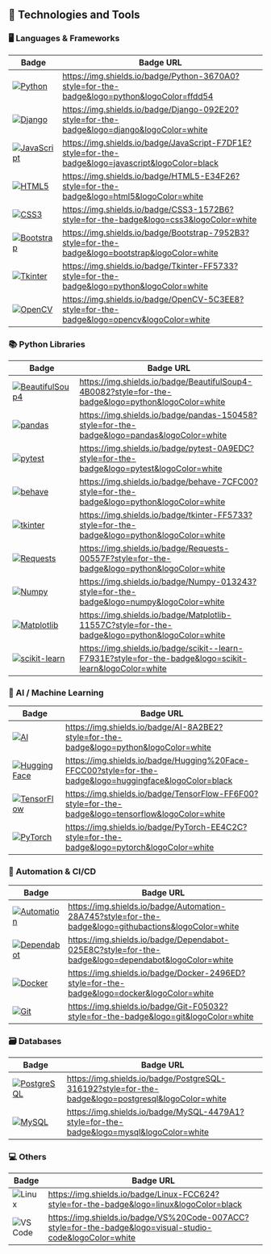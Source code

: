 ## 🚀 Technologies and Tools


### 🖥️ Languages & Frameworks
| Badge                                                                                                             | Badge URL                                                                                                          |
|-------------------------------------------------------------------------------------------------------------------|--------------------------------------------------------------------------------------------------------------------|
| [![Python](https://img.shields.io/badge/Python-3670A0?style=for-the-badge&logo=python&logoColor=ffdd54)](https://img.shields.io/badge/Python-3670A0?style=for-the-badge&logo=python&logoColor=ffdd54) | https://img.shields.io/badge/Python-3670A0?style=for-the-badge&logo=python&logoColor=ffdd54                         |
| [![Django](https://img.shields.io/badge/Django-092E20?style=for-the-badge&logo=django&logoColor=white)](https://img.shields.io/badge/Django-092E20?style=for-the-badge&logo=django&logoColor=white) | https://img.shields.io/badge/Django-092E20?style=for-the-badge&logo=django&logoColor=white                         |
| [![JavaScript](https://img.shields.io/badge/JavaScript-F7DF1E?style=for-the-badge&logo=javascript&logoColor=black)](https://img.shields.io/badge/JavaScript-F7DF1E?style=for-the-badge&logo=javascript&logoColor=black) | https://img.shields.io/badge/JavaScript-F7DF1E?style=for-the-badge&logo=javascript&logoColor=black                   |
| [![HTML5](https://img.shields.io/badge/HTML5-E34F26?style=for-the-badge&logo=html5&logoColor=white)](https://img.shields.io/badge/HTML5-E34F26?style=for-the-badge&logo=html5&logoColor=white) | https://img.shields.io/badge/HTML5-E34F26?style=for-the-badge&logo=html5&logoColor=white                           |
| [![CSS3](https://img.shields.io/badge/CSS3-1572B6?style=for-the-badge&logo=css3&logoColor=white)](https://img.shields.io/badge/CSS3-1572B6?style=for-the-badge&logo=css3&logoColor=white) | https://img.shields.io/badge/CSS3-1572B6?style=for-the-badge&logo=css3&logoColor=white                             |
| [![Bootstrap](https://img.shields.io/badge/Bootstrap-7952B3?style=for-the-badge&logo=bootstrap&logoColor=white)](https://img.shields.io/badge/Bootstrap-7952B3?style=for-the-badge&logo=bootstrap&logoColor=white) | https://img.shields.io/badge/Bootstrap-7952B3?style=for-the-badge&logo=bootstrap&logoColor=white                   |
| [![Tkinter](https://img.shields.io/badge/Tkinter-FF5733?style=for-the-badge&logo=python&logoColor=white)](https://img.shields.io/badge/Tkinter-FF5733?style=for-the-badge&logo=python&logoColor=white) | https://img.shields.io/badge/Tkinter-FF5733?style=for-the-badge&logo=python&logoColor=white                        |
| [![OpenCV](https://img.shields.io/badge/OpenCV-5C3EE8?style=for-the-badge&logo=opencv&logoColor=white)](https://img.shields.io/badge/OpenCV-5C3EE8?style=for-the-badge&logo=opencv&logoColor=white) | https://img.shields.io/badge/OpenCV-5C3EE8?style=for-the-badge&logo=opencv&logoColor=white                         |


### 📚 Python Libraries
| Badge                                                                                                             | Badge URL                                                                                                          |
|-------------------------------------------------------------------------------------------------------------------|--------------------------------------------------------------------------------------------------------------------|
| [![BeautifulSoup4](https://img.shields.io/badge/BeautifulSoup4-4B0082?style=for-the-badge&logo=python&logoColor=white)](https://img.shields.io/badge/BeautifulSoup4-4B0082?style=for-the-badge&logo=python&logoColor=white) | https://img.shields.io/badge/BeautifulSoup4-4B0082?style=for-the-badge&logo=python&logoColor=white                   |
| [![pandas](https://img.shields.io/badge/pandas-150458?style=for-the-badge&logo=pandas&logoColor=white)](https://img.shields.io/badge/pandas-150458?style=for-the-badge&logo=pandas&logoColor=white) | https://img.shields.io/badge/pandas-150458?style=for-the-badge&logo=pandas&logoColor=white                           |
| [![pytest](https://img.shields.io/badge/pytest-0A9EDC?style=for-the-badge&logo=pytest&logoColor=white)](https://img.shields.io/badge/pytest-0A9EDC?style=for-the-badge&logo=pytest&logoColor=white) | https://img.shields.io/badge/pytest-0A9EDC?style=for-the-badge&logo=pytest&logoColor=white                           |
| [![behave](https://img.shields.io/badge/behave-7CFC00?style=for-the-badge&logo=python&logoColor=white)](https://img.shields.io/badge/behave-7CFC00?style=for-the-badge&logo=python&logoColor=white) | https://img.shields.io/badge/behave-7CFC00?style=for-the-badge&logo=python&logoColor=white                           |
| [![tkinter](https://img.shields.io/badge/tkinter-FF5733?style=for-the-badge&logo=python&logoColor=white)](https://img.shields.io/badge/tkinter-FF5733?style=for-the-badge&logo=python&logoColor=white) | https://img.shields.io/badge/tkinter-FF5733?style=for-the-badge&logo=python&logoColor=white                          |
| [![Requests](https://img.shields.io/badge/Requests-00557F?style=for-the-badge&logo=python&logoColor=white)](https://img.shields.io/badge/Requests-00557F?style=for-the-badge&logo=python&logoColor=white) | https://img.shields.io/badge/Requests-00557F?style=for-the-badge&logo=python&logoColor=white                         |
| [![Numpy](https://img.shields.io/badge/Numpy-013243?style=for-the-badge&logo=numpy&logoColor=white)](https://img.shields.io/badge/Numpy-013243?style=for-the-badge&logo=numpy&logoColor=white) | https://img.shields.io/badge/Numpy-013243?style=for-the-badge&logo=numpy&logoColor=white                             |
| [![Matplotlib](https://img.shields.io/badge/Matplotlib-11557C?style=for-the-badge&logo=python&logoColor=white)](https://img.shields.io/badge/Matplotlib-11557C?style=for-the-badge&logo=python&logoColor=white) | https://img.shields.io/badge/Matplotlib-11557C?style=for-the-badge&logo=python&logoColor=white                       |
| [![scikit-learn](https://img.shields.io/badge/scikit--learn-F7931E?style=for-the-badge&logo=scikit-learn&logoColor=white)](https://img.shields.io/badge/scikit--learn-F7931E?style=for-the-badge&logo=scikit-learn&logoColor=white) | https://img.shields.io/badge/scikit--learn-F7931E?style=for-the-badge&logo=scikit-learn&logoColor=white               |


### 🤖 AI / Machine Learning
| Badge                                                                                                             | Badge URL                                                                                                          |
|-------------------------------------------------------------------------------------------------------------------|--------------------------------------------------------------------------------------------------------------------|
| [![AI](https://img.shields.io/badge/AI-8A2BE2?style=for-the-badge&logo=python&logoColor=white)](https://img.shields.io/badge/AI-8A2BE2?style=for-the-badge&logo=python&logoColor=white) | https://img.shields.io/badge/AI-8A2BE2?style=for-the-badge&logo=python&logoColor=white                              |
| [![Hugging Face](https://img.shields.io/badge/Hugging%20Face-FFCC00?style=for-the-badge&logo=huggingface&logoColor=black)](https://img.shields.io/badge/Hugging%20Face-FFCC00?style=for-the-badge&logo=huggingface&logoColor=black) | https://img.shields.io/badge/Hugging%20Face-FFCC00?style=for-the-badge&logo=huggingface&logoColor=black             |
| [![TensorFlow](https://img.shields.io/badge/TensorFlow-FF6F00?style=for-the-badge&logo=tensorflow&logoColor=white)](https://img.shields.io/badge/TensorFlow-FF6F00?style=for-the-badge&logo=tensorflow&logoColor=white) | https://img.shields.io/badge/TensorFlow-FF6F00?style=for-the-badge&logo=tensorflow&logoColor=white                   |
| [![PyTorch](https://img.shields.io/badge/PyTorch-EE4C2C?style=for-the-badge&logo=pytorch&logoColor=white)](https://img.shields.io/badge/PyTorch-EE4C2C?style=for-the-badge&logo=pytorch&logoColor=white) | https://img.shields.io/badge/PyTorch-EE4C2C?style=for-the-badge&logo=pytorch&logoColor=white                        |


### 🔧 Automation & CI/CD
| Badge                                                                                                             | Badge URL                                                                                                          |
|-------------------------------------------------------------------------------------------------------------------|--------------------------------------------------------------------------------------------------------------------|
| [![Automation](https://img.shields.io/badge/Automation-28A745?style=for-the-badge&logo=githubactions&logoColor=white)](https://img.shields.io/badge/Automation-28A745?style=for-the-badge&logo=githubactions&logoColor=white) | https://img.shields.io/badge/Automation-28A745?style=for-the-badge&logo=githubactions&logoColor=white               |
| [![Dependabot](https://img.shields.io/badge/Dependabot-025E8C?style=for-the-badge&logo=dependabot&logoColor=white)](https://img.shields.io/badge/Dependabot-025E8C?style=for-the-badge&logo=dependabot&logoColor=white) | https://img.shields.io/badge/Dependabot-025E8C?style=for-the-badge&logo=dependabot&logoColor=white                   |
| [![Docker](https://img.shields.io/badge/Docker-2496ED?style=for-the-badge&logo=docker&logoColor=white)](https://img.shields.io/badge/Docker-2496ED?style=for-the-badge&logo=docker&logoColor=white) | https://img.shields.io/badge/Docker-2496ED?style=for-the-badge&logo=docker&logoColor=white                         |
| [![Git](https://img.shields.io/badge/Git-F05032?style=for-the-badge&logo=git&logoColor=white)](https://img.shields.io/badge/Git-F05032?style=for-the-badge&logo=git&logoColor=white) | https://img.shields.io/badge/Git-F05032?style=for-the-badge&logo=git&logoColor=white                               |


### 🗃️ Databases
| Badge                                                                                                             | Badge URL                                                                                                          |
|-------------------------------------------------------------------------------------------------------------------|--------------------------------------------------------------------------------------------------------------------|
| [![PostgreSQL](https://img.shields.io/badge/PostgreSQL-316192?style=for-the-badge&logo=postgresql&logoColor=white)](https://img.shields.io/badge/PostgreSQL-316192?style=for-the-badge&logo=postgresql&logoColor=white) | https://img.shields.io/badge/PostgreSQL-316192?style=for-the-badge&logo=postgresql&logoColor=white                 |
| [![MySQL](https://img.shields.io/badge/MySQL-4479A1?style=for-the-badge&logo=mysql&logoColor=white)](https://img.shields.io/badge/MySQL-4479A1?style=for-the-badge&logo=mysql&logoColor=white) | https://img.shields.io/badge/MySQL-4479A1?style=for-the-badge&logo=mysql&logoColor=white                           |


### 💻 Others

| Badge                                                                                                             | Badge URL                                                                                                          |
|-------------------------------------------------------------------------------------------------------------------|--------------------------------------------------------------------------------------------------------------------|
| ![Linux](https://img.shields.io/badge/Linux-FCC624?style=for-the-badge&logo=linux&logoColor=black) | https://img.shields.io/badge/Linux-FCC624?style=for-the-badge&logo=linux&logoColor=black                           |
| ![VS Code](https://img.shields.io/badge/VS%20Code-007ACC?style=for-the-badge&logo=visual-studio-code&logoColor=white) | https://img.shields.io/badge/VS%20Code-007ACC?style=for-the-badge&logo=visual-studio-code&logoColor=white          |


